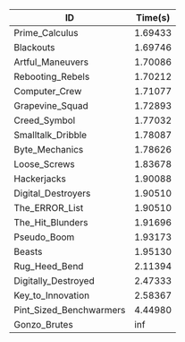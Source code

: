 |ID|Time(s)|
|-|-|
|Prime_Calculus|1.69433|
|Blackouts|1.69746|
|Artful_Maneuvers|1.70086|
|Rebooting_Rebels|1.70212|
|Computer_Crew|1.71077|
|Grapevine_Squad|1.72893|
|Creed_Symbol|1.77032|
|Smalltalk_Dribble|1.78087|
|Byte_Mechanics|1.78626|
|Loose_Screws|1.83678|
|Hackerjacks|1.90088|
|Digital_Destroyers|1.90510|
|The_ERROR_List|1.90510|
|The_Hit_Blunders|1.91696|
|Pseudo_Boom|1.93173|
|Beasts|1.95130|
|Rug_Heed_Bend|2.11394|
|Digitally_Destroyed|2.47333|
|Key_to_Innovation|2.58367|
|Pint_Sized_Benchwarmers|4.44980|
|Gonzo_Brutes|inf|
